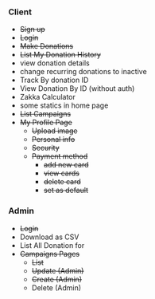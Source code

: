 ### Client
- ~~Sign up~~
- ~~Login~~
- ~~Make Donations~~
- ~~List My Donation History~~
- view donation details
- change recurring donations to inactive
- Track By donation ID
- View Donation By ID (without auth)
- Zakka Calculator
- some statics in home page
- ~~List Campaigns~~
- ~~My Profile Page~~
  - ~~Upload image~~
  - ~~Personal info~~
  - ~~Security~~
  - ~~Payment method~~
    - ~~add new card~~
    - ~~view cards~~
    - ~~delete card~~
    - ~~set as default~~

### Admin
- ~~Login~~
- Download as CSV
- List All Donation for
- ~~Campaigns Pages~~
  - ~~List~~
  - ~~Update (Admin)~~
  - ~~Create (Admin)~~
  - Delete (Admin)